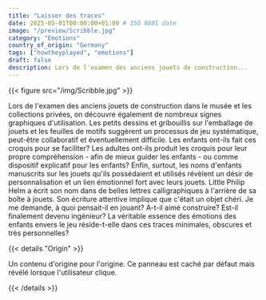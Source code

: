 ```yaml
---
title: "Laisser des traces"
date: 2025-05-01T00:00:00+01:00 # ISO 8601 date
image: "/preview/Scribble.jpg"
category: "Emotions"
country_of_origin: "Germany"
tags: ["howtheyplayed", "emotions"]
draft: false
description: Lors de l'examen des anciens jouets de construction...
---
```




{{< figure src="/img/Scribble.jpg"  >}}

Lors de l'examen des anciens jouets de construction dans le musée et les collections privées, on découvre également de nombreux signes graphiques d'utilisation. Les petits dessins et gribouillis sur l'emballage de jouets et les feuilles de motifs suggèrent un processus de jeu systématique, peut-être collaboratif et éventuellement difficile. Les enfants ont-ils fait ces croquis pour se faciliter? Les adultes ont-ils produit les croquis pour leur propre compréhension - afin de mieux guider les enfants - ou comme dispositif explicatif pour les enfants? Enfin, surtout, les noms d'enfants manuscrits sur les jouets qu'ils possédaient et utilisés révèlent un désir de personnalisation et un lien émotionnel fort avec leurs jouets. Little Philip Helm a écrit son nom dans de belles lettres calligraphiques à l'arrière de sa boîte à jouets. Son écriture attentive implique que c'était un objet chéri. Je me demande, à quoi pensait-il en jouant? A-t-il aimé construire? Est-il finalement devenu ingénieur? La véritable essence des émotions des enfants envers le jeu réside-t-elle dans ces traces minimales, obscures et très personnelles?

{{< details "Origin" >}}

Un contenu d'origine pour l'origine. Ce panneau est caché par défaut mais révélé lorsque l'utilisateur clique.

{{< /details >}}

